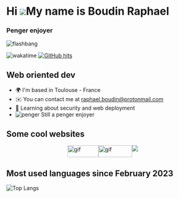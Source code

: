 Hi ![](https://user-images.githubusercontent.com/18350557/176309783-0785949b-9127-417c-8b55-ab5a4333674e.gif)My name is Boudin Raphael
======================================================================================================================================

### Penger enjoyer
![flashbang](https://penger.city/museum/pengers/Flashbang.gif)

![wakatime](https://wakatime.com/badge/user/b9d882a9-d94b-482a-9d1f-8082b3c0f003.svg) <a href="https://github.com/alwinw/alwinw" target="_blank"><img alt="GitHub hits" src="https://img.shields.io/github/last-commit/FruitPassion/FruitPassion?label=profile%20updated&style=flat-square"></a>

Web oriented dev
---------------------------

*   🌍  I'm based in Toulouse - France
*   ✉️  You can contact me at [raphael.boudin@protonmail.com](mailto:raphael.boudin@protonmail.com)
*   🧠  Learning about security and web deployment
*  ![penger](https://penger.city/museum/pengers/GNUPenger.png)  Still a penger enjoyer

## Some cool websites

<div style="display: flex; flex-wrap: wrap; justify-content: center;">
  <a href="https://fruitpassion.fr" target="_blank">
      <img src="https://imgur.com/HFbc2iB.gif" alt="gif" width=81 height=31>
  </a>
  <a href="https://n3m0.fr" target="_blank">
      <img src="https://imgur.com/He1fHJA.gif" title="gif" alt="gif" width=88 height=31>
  </a>
  <a href="https://daikonet.neocities.org/" target="_blank">
    <img src="https://daikonet.neocities.org/img/butts/link_uxo.gif">
  </a>
</div>

## Most used languages since February 2023

![Top Langs](https://github-readme-stats.vercel.app/api/wakatime/?username=fruitpassion&layout=compact&theme=dracula&hide_border=true&langs_count=8&custom_title=Stats)




